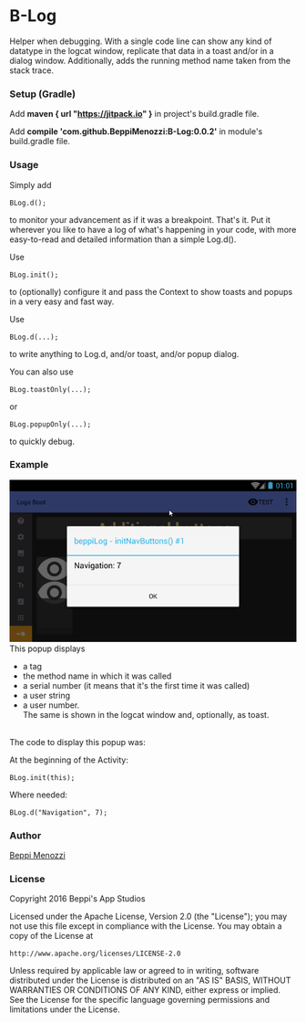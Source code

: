 # B-Log

Helper when debugging.
With a single code line can show any kind of datatype in the logcat window, replicate that data in a toast and/or in a dialog window.
Additionally, adds the running method name taken from the stack trace.

### Setup (Gradle)
Add **maven { url "https://jitpack.io" }** in project's build.gradle file.

Add **compile 'com.github.BeppiMenozzi:B-Log:0.0.2'** in module's build.gradle file.

### Usage
Simply add

    BLog.d();
    
to monitor your advancement as if it was a breakpoint. That's it. Put it wherever you like to have a log of what's happening in your code, with more easy-to-read and detailed information than a simple Log.d().

Use
    
    BLog.init();
    
to (optionally) configure it and pass the Context to show toasts and popups in a very easy and fast way.

Use

    BLog.d(...);

to write anything to Log.d, and/or toast, and/or popup dialog.

You can also use

    BLog.toastOnly(...);
    
or

    BLog.popupOnly(...);
    
to quickly debug.

### Example
<img src="Snap270.png"><br>
This popup displays
* a tag
* the method name in which it was called
* a serial number (it means that it's the first time it was called)
* a user string
* a user number.<br>
The same is shown in the logcat window and, optionally, as toast.
<br>
The code to display this popup was:

At the beginning of the Activity:

    BLog.init(this);
    
Where needed:

    BLog.d("Navigation", 7);


### Author

[Beppi Menozzi](http://www.beppi.it)

### License

Copyright 2016 Beppi's App Studios

Licensed under the Apache License, Version 2.0 (the "License");
you may not use this file except in compliance with the License.
You may obtain a copy of the License at

    http://www.apache.org/licenses/LICENSE-2.0

Unless required by applicable law or agreed to in writing, software
distributed under the License is distributed on an "AS IS" BASIS,
WITHOUT WARRANTIES OR CONDITIONS OF ANY KIND, either express or implied.
See the License for the specific language governing permissions and
limitations under the License.

